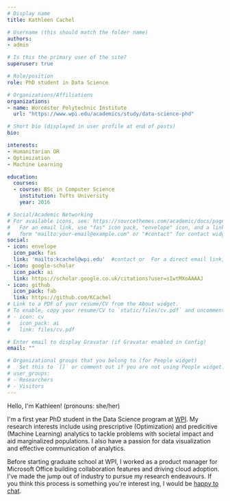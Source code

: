 ```yaml
---
# Display name
title: Kathleen Cachel

# Username (this should match the folder name)
authors:
- admin

# Is this the primary user of the site?
superuser: true

# Role/position
role: PhD student in Data Science

# Organizations/Affiliations
organizations:
- name: Worcester Polytechnic Institute
  url: "https://www.wpi.edu/academics/study/data-science-phd"

# Short bio (displayed in user profile at end of posts)
bio:  

interests:
- Humanitarian OR
- Optimization
- Machine Learning

education:
  courses:
  - course: BSc in Computer Science
    institution: Tufts University
    year: 2016

# Social/Academic Networking
# For available icons, see: https://sourcethemes.com/academic/docs/page-builder/#icons
#   For an email link, use "fas" icon pack, "envelope" icon, and a link in the
#   form "mailto:your-email@example.com" or "#contact" for contact widget.
social:
- icon: envelope
  icon_pack: fas
  link: 'mailto:kcachel@wpi.edu'  #contact or  For a direct email link, use "mailto:test@example.org".
- icon: google-scholar
  icon_pack: ai
  link: https://scholar.google.co.uk/citations?user=sIwtMXoAAAAJ
- icon: github
  icon_pack: fab
  link: https://github.com/KCachel
# Link to a PDF of your resume/CV from the About widget.
# To enable, copy your resume/CV to `static/files/cv.pdf` and uncomment the lines below.
# - icon: cv
#   icon_pack: ai
#   link: files/cv.pdf

# Enter email to display Gravatar (if Gravatar enabled in Config)
email: ""

# Organizational groups that you belong to (for People widget)
#   Set this to `[]` or comment out if you are not using People widget.
# user_groups:
# - Researchers
# - Visitors
---
```


Hello, I'm Kathleen! (pronouns: she/her)

I'm a first year PhD student in the Data Science program at [WPI](https://www.wpi.edu/). My research interests include using prescriptive (Optimization) and predicitive (Machine Learning) analytics to tackle problems with societal impact and aid marginalized populations. I also have a passion for data visualization and effective communication of analytics.

Before starting graduate school at WPI, I worked as a product manager for Microsoft Office building collaboration features and driving cloud adoption. I've made the jump out of industry to pursue my research endeavours. If you think this process is something you're interest ing, I would be [happy to chat](mailto:kcachel@wpi.edu?subject=reaching%out%to%chat).

